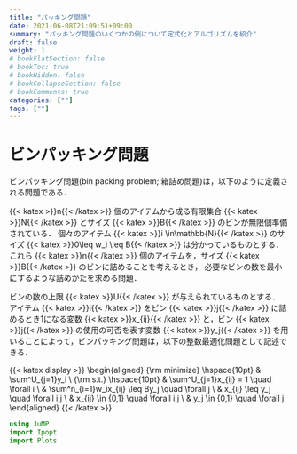 ```yaml
---
title: "パッキング問題"
date: 2021-06-08T21:09:51+09:00
summary: "パッキング問題のいくつかの例について定式化とアルゴリズムを紹介"
draft: false
weight: 1
# bookFlatSection: false
# bookToc: true
# bookHidden: false
# bookCollapseSection: false
# bookComments: true
categories: [""]
tags: [""]
---
```

# ビンパッキング問題
ビンパッキング問題(bin packing problem; 箱詰め問題)は，以下のように定義される問題である．

{{< katex >}}n{{< /katex >}} 個のアイテムから成る有限集合 {{< katex >}}N{{< /katex >}} とサイズ {{< katex >}}B{{< /katex >}} のビンが無限個準備されている． 個々のアイテム {{< katex >}}i \in\mathbb{N}{{< /katex >}} のサイズ {{< katex >}}0\leq w_i \leq B{{< /katex >}} は分かっているものとする．これら {{< katex >}}n{{< /katex >}} 個のアイテムを，サイズ {{< katex >}}B{{< /katex >}} のビンに詰めることを考えるとき， 必要なビンの数を最小にするような詰めかたを求める問題．

ビンの数の上限 {{< katex >}}U{{< /katex >}} が与えられているものとする． アイテム {{< katex >}}i{{< /katex >}} をビン {{< katex >}}j{{< /katex >}} に詰めるとき1になる変数 {{< katex >}}x_{ij}{{< /katex >}} と，ビン {{< katex >}}j{{< /katex >}} の使用の可否を表す変数 {{< katex >}}y_j{{< /katex >}} を用いることによって，ビンパッキング問題は，以下の整数最適化問題として記述できる．

{{< katex display >}}
\begin{aligned}
{\rm minimize} \hspace{10pt} & \sum^U_{j=1}y_i \\
{\rm s.t.} \hspace{10pt} & \sum^U_{j=1}x_{ij} = 1 \quad \forall i \\
& \sum^n_{i=1}w_ix_{ij} \leq By_j \quad \forall j \\
& x_{ij} \leq y_j \quad \forall i,j \\
& x_{ij} \in {0,1} \quad \forall i,j \\
& y_j \in {0,1} \quad \forall j
\end{aligned}
{{< /katex >}}

```julia
using JuMP
import Ipopt
import Plots
```
